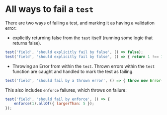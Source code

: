 # All ways to fail a `test`
There are two ways of failing a test, and marking it as having a validation error:
* explicitly returning false from the `test` itself (running some logic that returns false).
```js
test('field', 'should explicitly fail by false', () => false);
test('field', 'should explicitly fail by false', () => { return 1 !== 1; });
```
* Throwing an Error from within the `test`. Thrown errors within the `test` function are caught and handled to mark the test as failing.
```js
test('field', 'should fail by a thrown error', () => { throw new Error(); });
```
This also includes `enforce` failures, which throws on failure:

```js
test('field', 'should fail by enforce', () => {
    enforce(1).allOf({ largerThan: 5 });
});
```